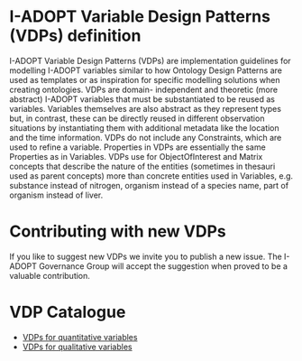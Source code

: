# I-ADOPT Variable Design Patterns (VDPs) definition
I-ADOPT Variable Design Patterns (VDPs) are implementation guidelines for modelling I-ADOPT variables similar to how Ontology Design Patterns are used as templates or as inspiration for specific modelling solutions when creating ontologies. VDPs are domain- independent and theoretic (more abstract) I-ADOPT variables that must be substantiated to be reused as variables. Variables themselves are also abstract as they represent types but, in contrast, these can be directly reused in different observation situations by instantiating them with additional metadata like the location and the time information. VDPs do not include any Constraints, which are used to refine a variable. Properties in VDPs are essentially the same Properties as in Variables. VDPs use for ObjectOfInterest and Matrix concepts that describe the nature of the entities (sometimes in thesauri used as parent concepts)  more than concrete entities used in Variables, e.g. substance instead of nitrogen, organism instead of a species name, part of organism instead of liver.  

# Contributing with new VDPs
If you like to suggest new VDPs we invite you to publish a new issue. The I-ADOPT Governance Group will accept the suggestion when proved to be a valuable contribution.

# VDP Catalogue

* [VDPs for quantitative variables](quantitative/)
* [VDPs for qualitative variables](qualitative/)  

